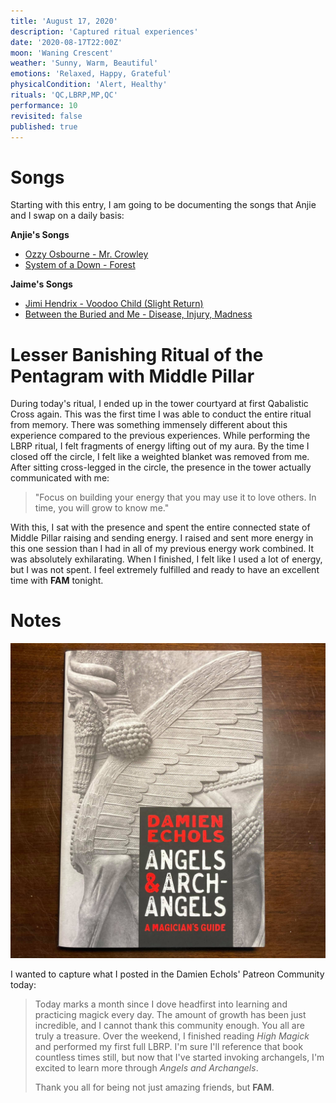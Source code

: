 ```yaml
---
title: 'August 17, 2020'
description: 'Captured ritual experiences'
date: '2020-08-17T22:00Z'
moon: 'Waning Crescent'
weather: 'Sunny, Warm, Beautiful'
emotions: 'Relaxed, Happy, Grateful'
physicalCondition: 'Alert, Healthy'
rituals: 'QC,LBRP,MP,QC'
performance: 10
revisited: false
published: true
---
```


# Songs

Starting with this entry, I am going to be documenting the songs that Anjie and I swap on a daily basis:

**Anjie's Songs**  

* [Ozzy Osbourne - Mr. Crowley](https://open.spotify.com/track/5XfWzGa5zuz88IOYbWNTMa?si=YnLuuaDtQrS00UwKtu3T7Q)
* [System of a Down - Forest](https://open.spotify.com/track/1B5Y9I5wPfvD3C2A81A36C?si=efQ7NFCmRSaMigOnAkWv2A)

**Jaime's Songs**  

* [Jimi Hendrix - Voodoo Child (Slight Return)](https://open.spotify.com/track/2AxCeJ6PSsBYiTckM0HLY7?si=wtvk1k0xTWmLPQ8AL_I01w)
* [Between the Buried and Me - Disease, Injury, Madness](https://open.spotify.com/track/78aw2e4YuglThxQs1THTDo?si=pw2ZmFwlTPq-uuYAgOXeoQ)

# Lesser Banishing Ritual of the Pentagram with Middle Pillar

During today's ritual, I ended up in the tower courtyard at first Qabalistic Cross again. This was the first time I was able to conduct the entire ritual from memory. There was something immensely different about this experience compared to the previous experiences. While performing the LBRP ritual, I felt fragments of energy lifting out of my aura. By the time I closed off the circle, I felt like a weighted blanket was removed from me. After sitting cross-legged in the circle, the presence in the tower actually communicated with me:

> "Focus on building your energy that you may use it to love others. In time, you will grow to know me."

With this, I sat with the presence and spent the entire connected state of Middle Pillar raising and sending energy. I raised and sent more energy in this one session than I had in all of my previous energy work combined. It was absolutely exhilarating. When I finished, I felt like I used a lot of energy, but I was not spent. I feel extremely fulfilled and ready to have an excellent time with **FAM** tonight.

# Notes

![angels-and-archangels](./angels-and-archangels.jpg)

I wanted to capture what I posted in the Damien Echols' Patreon Community today:

> Today marks a month since I dove headfirst into learning and practicing magick every day. The amount of growth has been just incredible, and I cannot thank this community enough. You all are truly a treasure. Over the weekend, I finished reading *High Magick* and performed my first full LBRP. I'm sure I'll reference that book countless times still, but now that I've started invoking archangels, I'm excited to learn more through *Angels and Archangels*.
>
> Thank you all for being not just amazing friends, but **FAM**.